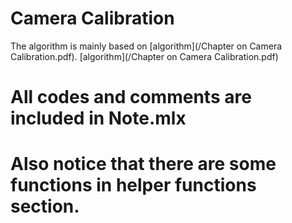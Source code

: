 # Camera Calibration
The algorithm is mainly based on [algorithm](/Chapter on Camera Calibration.pdf).
[algorithm](/Chapter on Camera Calibration.pdf)

# All codes and comments are included in Note.mlx
# Also notice that there are some functions in helper functions section.
